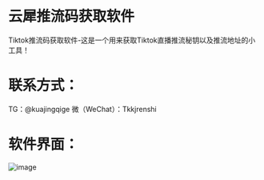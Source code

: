 # 云犀推流码获取软件
Tiktok推流码获取软件-这是一个用来获取Tiktok直播推流秘钥以及推流地址的小工具！
# 联系方式：
TG：@kuajingqige
微（WeChat）：Tkkjrenshi
# 软件界面：
![image](https://github.com/TikTok365/tiktokRTMP/assets/119522504/98b0a95c-f2ea-447c-a41a-b0ee14313c3e)
